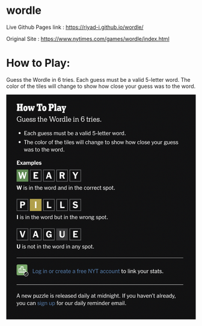 # wordle

Live Github Pages link : https://riyad-i.github.io/wordle/


Original Site : https://www.nytimes.com/games/wordle/index.html 

# How to Play:

Guess the Wordle in 6 tries.
Each guess must be a valid 5-letter word.
The color of the tiles will change to show how close your guess was to the word.

![How To Play](./HowToPlay.png)

